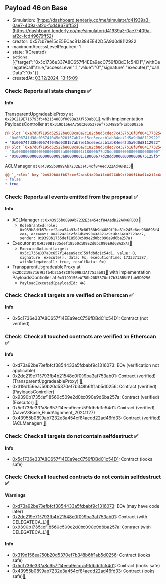 ## Payload 46 on Base

- Simulation: [https://dashboard.tenderly.co/me/simulator/d41939a3-0ae7-409a-af2c-fcd49676ff52](https://dashboard.tenderly.co/me/simulator/d41939a3-0ae7-409a-af2c-fcd49676ff52)
- creator: 0x57ab7ee15cE5ECacB1aB84EE42D5A9d0d8112922
- maximumAccessLevelRequired: 1
- state: 1(Created)
- actions: [{"target":"0x5c1736e337A8C657f14EEa9ecC759fDBdC1c54D1","withDelegateCall":true,"accessLevel":1,"value":"0","signature":"execute()","callData":"0x"}]
- createdAt: [03/12/2024, 13:15:09](https://basescan.org/tx/0x3825da2d82ebb71bc1a19b690fce0dccd23ab2c148507c23b9b8c010f1ae8f4a)

### Check: Reports all state changes :white_check_mark:

#### Info


TransparentUpgradeableProxy at `0x2DC219E716793fb4b21548C0f009Ba3Af753ab01`[:ghost:](https://github.com/bgd-labs/aave-address-book "GovernanceV3Base.PAYLOADS_CONTROLLER") with implementation PayloadsController at `0x319D156eA750b20D5370ef7b348B6fF1ab5D0256`
```diff
@@ Slot `0xa7d0f7195d52522be008ca0e9c182cb8d5cdec7c4327b16f8f80417732546566` @@
- "0x00674fd38e00674f045d020157ab7ee15ce5ecacb1ab84ee42d5a9d0d8112922"
+ "0x00674fd38e00674f045d030157ab7ee15ce5ecacb1ab84ee42d5a9d0d8112922"
@@ Slot `0xa7d0f7195d52522be008ca0e9c182cb8d5cdec7c4327b16f8f80417732546567` @@
- "0x000000000000000000093a80000001518000677d28dd00000000000000000000"
+ "0x000000000000000000093a80000001518000677d28dd000000000000675125fb"
```

ACLManager at `0x43955b0899Ab7232E3a454cf84AedD22Ad46FD33`[:ghost:](https://github.com/bgd-labs/aave-address-book "AaveV3Base.ACL_MANAGER")
```diff
@@ `_roles` key `0x939b8dfb57ecef2aea54a93a15e86768b9d4089f1ba61c245e6ec980695f4ca4.members.0x352423e2fa5d5c99343d371c9e3bc56c87723cc7` @@
- false
+ true
```


### Check: Reports all events emitted from the proposal :white_check_mark:

#### Info

- ACLManager at `0x43955b0899Ab7232E3a454cf84AedD22Ad46FD33`[:ghost:](https://github.com/bgd-labs/aave-address-book "AaveV3Base.ACL_MANAGER")
  - `RoleGranted(role: 0x939b8dfb57ecef2aea54a93a15e86768b9d4089f1ba61c245e6ec980695f4ca4, account: 0x352423e2fa5d5c99343d371c9e3bc56c87723cc7, sender: 0x9390b1735def18560c509e2d0bc090e9d6ba257a)`
- Executor at `0x9390B1735def18560c509E2d0bc090E9d6BA257a`[:ghost:](https://github.com/bgd-labs/aave-address-book "AaveV3Base.ACL_ADMIN, GovernanceV3Base.EXECUTOR_LVL_1")
  - `ExecutedAction(target: 0x5c1736e337a8c657f14eea9ecc759fdbdc1c54d1, value: 0, signature: execute(), data: 0x, executionTime: 1733371387, withDelegatecall: true, resultData: 0x)`
- TransparentUpgradeableProxy at `0x2DC219E716793fb4b21548C0f009Ba3Af753ab01`[:ghost:](https://github.com/bgd-labs/aave-address-book "GovernanceV3Base.PAYLOADS_CONTROLLER") with implementation PayloadsController at `0x319D156eA750b20D5370ef7b348B6fF1ab5D0256`
  - `PayloadExecuted(payloadId: 46)`

### Check: Check all targets are verified on Etherscan :white_check_mark:

#### Info

- 0x5c1736e337A8C657f14EEa9ecC759fDBdC1c54D1: Contract (not verified) 

### Check: Check all touched contracts are verified on Etherscan :white_check_mark:

#### Info

- 0xd73a92be73efbfcf3854433a5fcbabf9c1316073: EOA (verification not applicable)
- 0x2dc219e716793fb4b21548c0f009ba3af753ab01: Contract (verified) (TransparentUpgradeableProxy) [:ghost:](https://github.com/bgd-labs/aave-address-book "GovernanceV3Base.PAYLOADS_CONTROLLER")
- 0x319d156ea750b20d5370ef7b348b6ff1ab5d0256: Contract (verified) (PayloadsController) 
- 0x9390b1735def18560c509e2d0bc090e9d6ba257a: Contract (verified) (Executor) [:ghost:](https://github.com/bgd-labs/aave-address-book "AaveV3Base.ACL_ADMIN, GovernanceV3Base.EXECUTOR_LVL_1")
- 0x5c1736e337a8c657f14eea9ecc759fdbdc1c54d1: Contract (verified) (AaveV3Base_FluidAlignment_20241127) 
- 0x43955b0899ab7232e3a454cf84aedd22ad46fd33: Contract (verified) (ACLManager) [:ghost:](https://github.com/bgd-labs/aave-address-book "AaveV3Base.ACL_MANAGER")

### Check: Check all targets do not contain selfdestruct :white_check_mark:

#### Info

- [0x5c1736e337A8C657f14EEa9ecC759fDBdC1c54D1](https://basescan.org/address/0x5c1736e337A8C657f14EEa9ecC759fDBdC1c54D1): Contract (looks safe)

### Check: Check all touched contracts do not contain selfdestruct :white_check_mark:

#### Warnings

- [0xd73a92be73efbfcf3854433a5fcbabf9c1316073](https://basescan.org/address/0xd73a92be73efbfcf3854433a5fcbabf9c1316073): EOA (may have code later)
- [0x2dc219e716793fb4b21548c0f009ba3af753ab01](https://basescan.org/address/0x2dc219e716793fb4b21548c0f009ba3af753ab01): Contract (with DELEGATECALL)[:ghost:](https://github.com/bgd-labs/aave-address-book "GovernanceV3Base.PAYLOADS_CONTROLLER")
- [0x9390b1735def18560c509e2d0bc090e9d6ba257a](https://basescan.org/address/0x9390b1735def18560c509e2d0bc090e9d6ba257a): Contract (with DELEGATECALL)[:ghost:](https://github.com/bgd-labs/aave-address-book "AaveV3Base.ACL_ADMIN, GovernanceV3Base.EXECUTOR_LVL_1")

#### Info

- [0x319d156ea750b20d5370ef7b348b6ff1ab5d0256](https://basescan.org/address/0x319d156ea750b20d5370ef7b348b6ff1ab5d0256): Contract (looks safe)
- [0x5c1736e337a8c657f14eea9ecc759fdbdc1c54d1](https://basescan.org/address/0x5c1736e337a8c657f14eea9ecc759fdbdc1c54d1): Contract (looks safe)
- [0x43955b0899ab7232e3a454cf84aedd22ad46fd33](https://basescan.org/address/0x43955b0899ab7232e3a454cf84aedd22ad46fd33): Contract (looks safe)[:ghost:](https://github.com/bgd-labs/aave-address-book "AaveV3Base.ACL_MANAGER")

